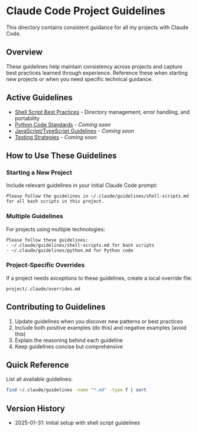 # Claude Code Project Guidelines

This directory contains consistent guidance for all my projects with Claude Code.

## Overview

These guidelines help maintain consistency across projects and capture best practices learned through experience. Reference these when starting new projects or when you need specific technical guidance.

## Active Guidelines

- [Shell Script Best Practices](./guidelines/shell-scripts.md) - Directory management, error handling, and portability
- [Python Code Standards](./guidelines/python.md) - *Coming soon*
- [JavaScript/TypeScript Guidelines](./guidelines/javascript.md) - *Coming soon*
- [Testing Strategies](./guidelines/testing.md) - *Coming soon*

## How to Use These Guidelines

### Starting a New Project

Include relevant guidelines in your initial Claude Code prompt:

```
Please follow the guidelines in ~/.claude/guidelines/shell-scripts.md for all bash scripts in this project.
```

### Multiple Guidelines

For projects using multiple technologies:

```
Please follow these guidelines:
- ~/.claude/guidelines/shell-scripts.md for bash scripts
- ~/.claude/guidelines/python.md for Python code
```

### Project-Specific Overrides

If a project needs exceptions to these guidelines, create a local override file:

```
project/.claude/overrides.md
```

## Contributing to Guidelines

1. Update guidelines when you discover new patterns or best practices
2. Include both positive examples (do this) and negative examples (avoid this)
3. Explain the reasoning behind each guideline
4. Keep guidelines concise but comprehensive

## Quick Reference

List all available guidelines:
```bash
find ~/.claude/guidelines -name "*.md" -type f | sort
```

## Version History

- 2025-01-31: Initial setup with shell script guidelines